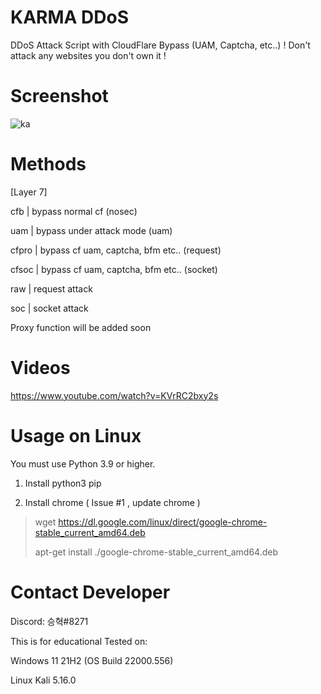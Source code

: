 # KARMA DDoS
 DDoS Attack Script with CloudFlare Bypass (UAM, Captcha, etc..)
 ! Don't attack any websites you don't own it !

# Screenshot
 ![ka](https://user-images.githubusercontent.com/87601386/160278630-28ed54ef-a7c6-4ef6-9151-6bd44364ad8f.png)

# Methods
  [Layer 7]
  
 cfb | bypass normal cf (nosec)
 
 uam | bypass under attack mode (uam)
 
 cfpro | bypass cf uam, captcha, bfm etc.. (request)
 
 cfsoc | bypass cf uam, captcha, bfm etc.. (socket)
 
 raw | request attack
 
 soc | socket attack

 Proxy function will be added soon

# Videos

https://www.youtube.com/watch?v=KVrRC2bxy2s

# Usage on Linux

You must use Python 3.9 or higher.
1. Install python3 pip


2. Install chrome ( Issue #1 , update chrome )
> wget https://dl.google.com/linux/direct/google-chrome-stable_current_amd64.deb
>
> apt-get install ./google-chrome-stable_current_amd64.deb

# Contact Developer
 Discord: 승혁#8271

This is for educational
Tested on:
 
 Windows 11 21H2 (OS Build 22000.556)

 Linux Kali 5.16.0
